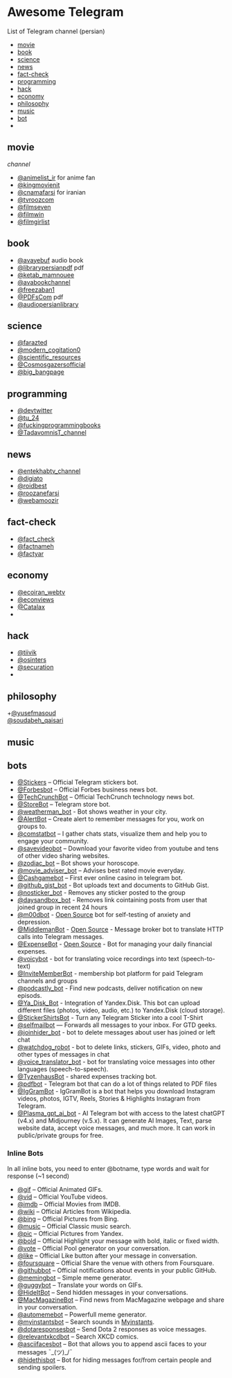 
# Awesome Telegram
List of Telegram channel  (persian)
+ [movie](#movie)
+ [book](#book)
+ [science](#science)
+ [news](#news)
+ [fact-check](#fact-check)
+ [programming](#programming) 
+ [hack](#hack)
+ [economy](#economy)
+ [philosophy](#philosophy)
+ [music](#music)
+ [bot](#bot)
+ 

## movie 
 _channel_  
+ [@animelist_ir](https://t.me/animelist_ir) for anime fan   
+ [@kingmovienit](https://t.me/kingmovienit)  
+ [@cnamafarsi](https://t.me/cnamafarsi) for iranian  
+ [@tvroozcom](https://t.me/tvroozcom)  
+ [@filmseven](https://t.me/filmseven)  
+ [@filmwin](https://t.me/filmwin)
+ [@filmgirlist](https://t.me/FilmgirList)  
## book
+ [@avayebuf](https://t.me/AVAYEBUF) audio book  
+ [@librarypersianpdf](https://t.me/librarypersianpdf) pdf
+ [@ketab_mamnouee](https://t.me/ketab_mamnouee)  
+ [@avabookchannel](https://t.me/avabookchannel)
+ [@freezaban1](https://t.me/freezaban1)
+ [@PDFsCom](https://t.me/PDFsCom) pdf
+ [@audiopersianlibrary](https://t.me/audiopersianlibrary)   
## science
+ [@farazted](https://t.me/farazted)   
+ [@modern_cogitation0](https://t.me/modern_cogitation0)    
+ [@scientific_resources](https://t.me/scientific_resources)  
+ [@Cosmosgazersofficial](https://t.me/cosmosgazersofficial)
+ [@big_bangpage](https://t.me/big_bangpage)

## programming
+ [@devtwitter](https://t.me/devtwitter)
+ [@tu_24](https://t.me/tu_24)   
+ [@fuckingprogrammingbooks](https://t.me/FuckingProgrammingBooks)
+ [@TadavomnisT_channel](https://t.me/TadavomnisT_channel)  

## news
+ [@entekhabtv_channel](https://t.me/entekhabtv_channel)  
+ [@digiato](https://t.me/digiato)
+ [@roidbest](https://t.me/RoidBest)  
+ [@roozanefarsi](https://t.me/roozanefarsi)
+ [@webamoozir](https://t.me/webamoozir)
## fact-check
+ [@fact_check](https://t.me/Fact_Check)   
+ [@factnameh](https://t.me/factnameh)
+ [@factyar](https://t.me/factyar)  
## economy 
+ [@ecoiran_webtv](https://t.me/ecoiran_webtv)  
+ [@econviews](https://t.me/econviews)
+ [@Catalax](https://t.me/Catalax)
+ 
  
## hack
+ [@tiivik](https://t.me/tiivik)
 + [@osinters](https://t.me/osinters)   
+ [@securation](https://t.me/securation)
+ 
## philosophy
+[@yusefmasoud](https://t.me/yusefmasoud)  
[@soudabeh_qaisari](https://t.me/soudabeh_qaisari)  
## music 
## bots 
  
 * [@Stickers](https://telegram.me/Stickers) – Official Telegram stickers bot. 
 * [@Forbesbot](https://telegram.me/Forbesbot) – Official Forbes business news bot. 
 * [@TechCrunchBot](https://telegram.me/TechCrunchBot) – Official TechCrunch technology news bot. 
 * [@StoreBot](https://telegram.me/StoreBot) – Telegram store bot. 
 * [@weatherman_bot](https://telegram.me/weatherman_bot) - Bot shows weather in your city. 
 * [@AlertBot](https://telegram.me/AlertBot) – Create alert to remember messages for you, work on groups to. 
 * [@comstatbot](https://telegram.me/comstatbot) – I gather chats stats, visualize them and help you to engage your community. 
 * [@savevideobot](https://telegram.me/savevideobot) – Download your favorite video from youtube and tens of other video sharing websites. 
 * [@zodiac_bot](https://telegram.me/zodiac_bot) – Bot shows your horoscope. 
 * [@movie_adviser_bot](https://telegram.me/movie_adviser_bot) – Advises best rated movie everyday. 
 * [@Cashgamebot](https://telegram.me/Cashgamebot) – First ever online casino in telegram bot. 
 * [@github_gist_bot](https://t.me/github_gist_bot) - Bot uploads text and documents to GitHub Gist. 
 * [@nosticker_bot](https://t.me/nosticker_bot) - Removes any sticker posted to the group 
 * [@daysandbox_bot](https://t.me/daysandbox_bot) - Removes link cointaining posts from user that joined group in recent 24 hours 
 * [@m00dbot](https://t.me/m00dbot) - [Open Source](https://github.com/dizballanze/m00dbot) bot for self-testing of anxiety and depression. 
 * [@MiddlemanBot](https://t.me/MiddlemanBot) - [Open Source](https://github.com/n1try/telegram-middleman-bot) - Message broker bot to translate HTTP calls into Telegram messages. 
 * [@ExpenseBot](https://t.me/ExpenseBot) - [Open Source](https://github.com/n1try/telegram-expense-bot) - Bot for managing your daily financial expenses. 
 * [@voicybot](https://t.me/voicybot) - bot for translating voice recordings into text (speech-to-text) 
 * [@InviteMemberBot](https://t.me/InviteMemberBot) - membership bot platform for paid Telegram channels and groups 
 * [@podcastly_bot](https://t.me/podcastly_bot) - Find new podcasts, deliver notification on new episods. 
 * [@Ya_Disk_Bot](https://t.me/Ya_Disk_Bot) - Integration of Yandex.Disk. This bot can upload different files (photos, video, audio, etc.) to Yandex.Disk (cloud storage). 
 * [@StickerShirtsBot](https://t.me/StickerShirtsBot) - Turn any Telegram Sticker into a cool T-Shirt 
 * [@selfmailbot](https://t.me/selfmailbot) — Forwards all messages to your inbox. For GTD geeks. 
 * [@joinhider_bot](https://github.com/lorien/joinhider_bot) - bot to delete messages about user has joined or left chat 
 * [@watchdog_robot](https://github.com/lorien/watchdog_robot) - bot to delete links, stickers, GIFs, video, photo and other types of messages in chat 
 * [@voice_translator_bot](https://t.me/voice_translator_bot) - bot for translating voice messages into other languages (speech-to-speech). 
 * [@TyzenhausBot](https://t.me/TyzenhausBot) - shared expenses tracking bot. 
 * [@pdfbot](https://t.me/pdfbot) - Telegram bot that can do a lot of things related to PDF files 
 * [@IgGramBot](https://t.me/IgGramBot?start=invite_github) - IgGramBot is a bot that helps you download Instagram videos, photos, IGTV, Reels, Stories & Highlights Instagram from Telegram. 
 * [@Plasma_gpt_ai_bot](https://t.me/plasma_gpt_ai_bot) - AI Telegram bot with access to the latest chatGPT (v4.x) and Midjourney (v.5.x). It can generate AI Images, Text, parse website data, accept voice messages, and much more. It can work in public/private groups for free. 
  
 ### Inline Bots 
  
 In all inline bots, you need to enter @botname, type words and wait for response (~1 second) 
  
 * [@gif](https://telegram.me/gif) – Official Animated GIFs. 
 * [@vid](https://telegram.me/vid) – Official YouTube videos. 
 * [@imdb](https://telegram.me/imdb) – Official Movies from IMDB. 
 * [@wiki](https://telegram.me/wiki) – Official Articles from Wikipedia. 
 * [@bing](https://telegram.me/bing) – Official Pictures from Bing. 
 * [@music](https://telegram.me/music) – Official Classic music search. 
 * [@pic](https://telegram.me/pic) – Official Pictures from Yandex. 
 * [@bold](https://telegram.me/Bold) – Official Highlight your message with bold, italic or fixed width. 
 * [@vote](https://telegram.me/vote) – Official Pool generator on your conversation. 
 * [@like](https://telegram.me/like) – Official Like button after your message in conversation.  
 * [@foursquare](https://telegram.me/foursquare) – Official Share the venue with others from Foursquare. 
 * [@githubbot](https://telegram.me/githubbot) – Official notifications about events in your public GitHub. 
 * [@memingbot](https://telegram.me/memingbot) – Simple meme generator. 
 * [@guggybot](https://telegram.me/guggybot) – Translate your words on GIFs. 
 * [@HideItBot](https://telegram.me/HideItBot) – Send hidden messages in your conversations. 
 * [@MacMagazineBot](https://telegram.me/MacMagazineBot) – Find news from MacMagazine webpage and share in your conversation. 
 * [@automemebot](https://telegram.me/automemebot) – Powerfull meme generator. 
 * [@myinstantsbot](https://telegram.me/myinstantsbot) – Search sounds in [Myinstants](https://www.myinstants.com/index/us/). 
 * [@dotaresponsesbot](https://telegram.me/dotaresponsesbot) – Send Dota 2 responses as voice messages. 
 * [@relevantxkcdbot](https://telegram.me/relevantxkcdbot) – Search XKCD comics. 
 * [@asciifacesbot](https://telegram.me/asciifacesbot) – Bot that allows you to append ascii faces to your messages ¯\_(ツ)_/¯ 
 * [@hidethisbot](https://telegram.me/hidethisbot) – Bot for hiding messages for/from certain people and sending spoilers.
